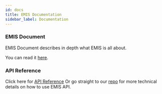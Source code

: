 ```yaml
---
id: docs
title: EMIS Documentation
sidebar_label: Documentation
---
```


### EMIS Document
EMIS Document describes in depth what EMIS is all about.

You can read it [here](https://drive.google.com/open?id=1ZNUSEw05egRKWI8a3M1sXYE5GAuP2UDY).

### API Reference
Click here for [API Reference](api)
Or go straight to our [repo](https://github.com/CodeTanzania) for more technical details on how to use EMIS API.